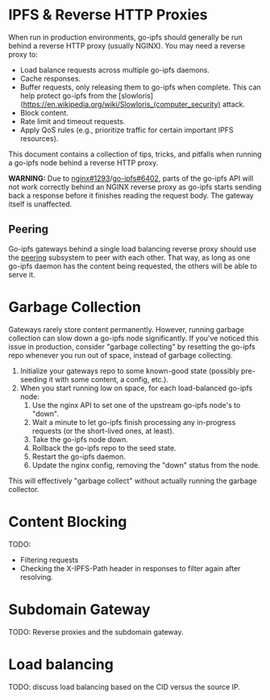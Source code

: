 # IPFS & Reverse HTTP Proxies

When run in production environments, go-ipfs should generally be run behind a
reverse HTTP proxy (usually NGINX). You may need a reverse proxy to:

* Load balance requests across multiple go-ipfs daemons.
* Cache responses.
* Buffer requests, only releasing them to go-ipfs when complete. This can help
  protect go-ipfs from the
  [slowloris](https://en.wikipedia.org/wiki/Slowloris_(computer_security)
  attack.
* Block content.
* Rate limit and timeout requests.
* Apply QoS rules (e.g., prioritize traffic for certain important IPFS resources).

This document contains a collection of tips, tricks, and pitfalls when running a
go-ipfs node behind a reverse HTTP proxy.

**WARNING:** Due to
[nginx#1293](https://trac.nginx.org/nginx/ticket/1293)/[go-ipfs#6402](https://github.com/tonyHup/go-ipfs/issues/6402),
parts of the go-ipfs API will not work correctly behind an NGINX reverse proxy
as go-ipfs starts sending back a response before it finishes reading the request
body. The gateway itself is unaffected.

## Peering

Go-ipfs gateways behind a single load balancing reverse proxy should use the
[peering](../config.md#peering) subsystem to peer with each other. That way, as
long as one go-ipfs daemon has the content being requested, the others will be
able to serve it.

# Garbage Collection

Gateways rarely store content permanently. However, running garbage collection
can slow down a go-ipfs node significantly. If you've noticed this issue in
production, consider "garbage collecting" by resetting the go-ipfs repo whenever
you run out of space, instead of garbage collecting.

1. Initialize your gateways repo to some known-good state (possibly pre-seeding
   it with some content, a config, etc.).
2. When you start running low on space, for each load-balanced go-ipfs node:
    1. Use the nginx API to set one of the upstream go-ipfs node's to "down".
    2. Wait a minute to let go-ipfs finish processing any in-progress requests
      (or the short-lived ones, at least).
    3. Take the go-ipfs node down.
    4. Rollback the go-ipfs repo to the seed state.
    5. Restart the go-ipfs daemon.
    6. Update the nginx config, removing the "down" status from the node.

This will effectively "garbage collect" without actually running the garbage
collector.

# Content Blocking

TODO:

* Filtering requests
* Checking the X-IPFS-Path header in responses to filter again after resolving.

# Subdomain Gateway

TODO: Reverse proxies and the subdomain gateway.

# Load balancing

TODO: discuss load balancing based on the CID versus the source IP.

